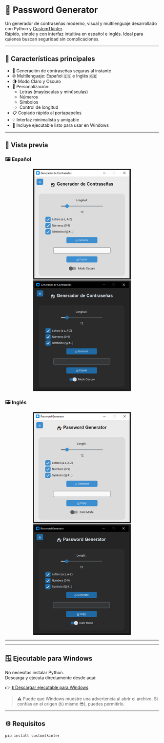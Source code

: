 # 🔐 Password Generator

Un generador de contraseñas moderno, visual y multilenguaje desarrollado con Python y [CustomTkinter](https://github.com/TomSchimansky/CustomTkinter).  
Rápido, simple y con interfaz intuitiva en español e inglés. Ideal para quienes buscan seguridad sin complicaciones.

---

## 🧩 Características principales

- 🎲 Generación de contraseñas seguras al instante
- 🌐 Multilenguaje: Español 🇪🇸 e Inglés 🇬🇧
- 🌗 Modo Claro y Oscuro
- 🧠 Personalización:
  - Letras (mayúsculas y minúsculas)
  - Números
  - Símbolos
  - Control de longitud
- 📋 Copiado rápido al portapapeles
- 💡 Interfaz minimalista y amigable
- 💾 Incluye ejecutable listo para usar en Windows

---

## 📸 Vista previa

### 🖼️ Español
<p align="center">
  <img src="PWGen/assets/PWGen_BM_ES.PNG" alt="Modo Claro - Español" width="320"/>
  <img src="PWGen/assets/PWGen_DM_ES.PNG" alt="Modo Oscuro - Español" width="320"/>
</p>

### 🖼️ Inglés
<p align="center">
  <img src="PWGen/assets/PWGen_BM_EN.PNG" alt="Light Mode - English" width="320"/>
  <img src="PWGen/assets/PWGen_DM_EN.PNG" alt="Dark Mode - English" width="320"/>
</p>

---

---

## 🪟 Ejecutable para Windows

No necesitas instalar Python.  
Descarga y ejecuta directamente desde aquí:

👉 [⬇️ Descargar ejecutable para Windows](https://github.com/TU_USUARIO/PasswordGen/raw/main/PWGen/Generador%20de%20contraseñas%20MultiLenguaje.exe)

> ⚠️ Puede que Windows muestre una advertencia al abrir el archivo. Si confías en el origen (tú mismo 😎), puedes permitirlo.

---

## ⚙️ Requisitos

```bash
pip install customtkinter
